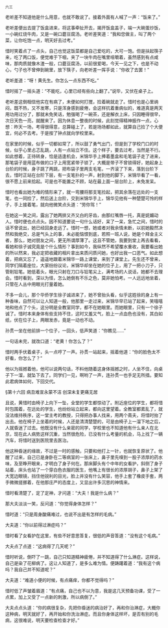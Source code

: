     六三 

   老听差不知道他是什么用意，也就不敢说了。接着外面有人喊了一声：“饭来了。”

   老听差便出去提了饭盒进来，将这事牵扯开去，揭开饭盒盖子，端一大碗蛋炒饭，一小碗红烧牛肉，又是一碗口蘑豆腐汤。老听差笑道：“我和您做主，叫了两个菜，让你吃饱一点，明天好去过考。”

   惜时笑着点了一点头，自己也觉这饭菜都是自己爱吃的，大可一饱。但是扶起筷子来，吃了两口饭，便觉难于下咽，夹了一块牛肉在嘴里咀嚼着，虽然感到有点咸味，那肉质就像木渣一般，口蘑豆腐汤，以前很爱喝，今天一见之下，也是不动心，勺子也不曾伸到碗里，放下筷子，向老听差一挥手说：“你收了去罢！”

   老听差道：“呀！黄先生。你怎么一点东西不吃。”

   惜时摇了一摇头道：“不能吃，心里已经有些向上翻了。”说毕，又伏在桌子上。

   老听差这倒相信他实在有病了，未便如何打搅，捡着碗就走了。惜时也是心里纳闷，既不热，又不发寒，只是浑身感到疲倦，会这样抗着重病似的，难道真是两天用功用过分了，那就未免笑话，勉强喝了一碗茶，还是解衣上床，只因睡得很早，次日天色一亮，就醒来了。因为休息一整夜的时候，此刻觉得精神振作一点，心想：昨天一场，考得很得意，总算碰上了，若是场场都如此，就算自己捡了个大便宜，何必不去考。于是按了钟点就向学校里来。

   在家里的时候，似乎一切都如常了，所以鼓了勇气出门，但是到了学校门口的时候，似乎心里忐忑乱跳，人有一点站立不住。这个样子，要去过考，当然是不行。如此想着，正待转身，恰是适逢机会，米锦华手上捧着墨盒和毛笔袋子走了进来，那笔袋子是用蓝布做的口子上用宽紧带子锁了，大概是带子不曾锁得好，她起身上台阶的时候，身子跳了两跳，把布袋子里两支毛笔，一齐滚了下来，落到台阶下去，惜时正站在台阶下层，有一支笔扑的一声，射到他的脚下，米锦华看了一看，很不愿上前来拾起。可是也不能置之不顾，站在最上面一层台阶上，未免发呆。

   惜时也看出她为难的情形来了，就一弯腰将那支笔捡起，把其余落在远处的一支笔，也一同捡了，然后送上台阶，交到米锦华手上，锦华见他有一种楚楚可怜的样子，手上接着笔，就向他微笑点头道：“劳你驾！”

   在她这一笑之间，露出了她两排又齐又白的牙齿，由那红嘴唇一托，真是妩媚动人。惜时便也点点头。因不知道要说一句什么话好，呆了一呆，急忙之间，惜时的话不曾说出，她已经回身走远了。惜时一想，她或者对我余情未断，以前她毅然决然和我绝交，总是气头上的事，未必能恼恨到底，若照一班人说，她是个拜金主义者，那么，她对朋友之间，更无所谓厚薄了。这且不管她，我要到堂上再去看看，看她和徐子诚究竟是个什么情形？事到如今，我纵然不希望覆水重收，我要看出她的所以然来，我必定把收藏的相片拿出来质问质问她，也好出我一口恶气。如此想着，把病又忘了，遥遥地跟着米锦华一路上课堂，来到了课堂上。先生还不曾来，同学们隔着座位，大家纷纷议论，米锦华却坐在她的位子上，用了一把小刀子，只管削铅笔。她低着头，眼光只射在刀口与铅笔尖上，满考场的人说话，她都不去理会。惜时看到，深以为怪，怎么她倒有不乐之色，莫非她怕考。一人远远地坐着，只管在人丛中用眼光打量着她。

   不多一会儿，那个华侨学生徐子诚进来了，她不曾抬头看，似乎这姓徐的身上有一种香味，自然可以让人知道一般，他那里一走过来，米锦华早已站了起来，笑嘻嘻地和他点了个头，这分明是全教室同学，都不在她眼里。而她眼里，只有一个徐子诚了。惜时本来身体有些支持不住，这时又羞又气，脸上一点血色也没有，其白如纸，伏在位子上，两眼发赤，竟是一动也不动。

   孙贯一坐在他前排一个位子，一回头，低声笑道：“你瞧见……”

   一句话未完，就改口道：“老黄！你怎么了？”

   惜时两手伏着桌子，头一点哼了一声。孙贯一站起来，摇着他道：“你的脸色太不好看，你怎么了？”

   他以为摇撼着他，他可以说两句话，不料他随着这身体摇撼之时，人坐不住，向桌子下一溜，就坠下去了。同学们一见，啊哟了一声，连孙贯一也手足无所措。要知此君病体如何，下回交代。

   §第十六回 病丑难宣永蒙不洁 创深未复更痛无居

   且说，黄惜时由椅子上向下一坠，全堂的学生都惊动了。附近座位的学生，都将惜时包围着，在远处的学生，也纷纷站立起来，都向这里望着。全教室都紊乱了，就没法维持秩序，这一堂主考的教授，只得把办事人找来，用两个斋夫，将惜时抬了出去。他在椅子上坐着的时候，人还是清清楚楚的，可是由椅子上一溜下地之后，人就昏迷了过去。他既没有什么亲密的同学，学校里也不知道他有什么亲人在北京，现在此人病势这样沉重，当然很危险，已没有什么考量的机会，马上找了一辆汽车，将惜时送到医院里去医治。

   他这种昏迷的缘故，不过是一时的感触，只要和他打上一针，也就恢复原状了。他醒了过来，自己已是身卧在二等病室的一张床上，鼻子里先嗅到一股子浓厚的药水味，及至睁开眼来，才明白了身子何在。那床脚头有个中年的女看护，斜侧了身子站着，床头也站了一个穿白色衣服的医生，他嘴上有很长的浓厚胡子，鼻子上架了大宽边眼镜，挡住他锐利的目光，脸上并没有什么笑容，他手上套了橡皮手套，两手微微搓挪着，在他那庄严的态度上，又显出许多沉思的神情来。

   惜时看清楚了，定了定神，才问道：“大夫！我是什么病？”

   那大夫淡淡一笑，反问道：“你觉得身体怎样？”

   惜时道：“只是周身酸痛难过，也说不出是有怎样的毛病。”

   大夫道：“你以前得过淋症吗？”

   惜时看了女看护在这里，有些不好意思答复，很低的声音答道：“没有这个毛病。”

   大夫点了点道：“这病得了几天呢？”

   惜时听说，倒吓了一跳，自己只知道精神疲倦，并不知道得了什么淋症。这样说，自己是染了花柳病了。这让人知道了，是多么难为情。便踌躇着道：“我有这个病吗？我自己并不知道呢？”

   大夫道：“难道小便的时候，有点痛痒，你都不觉得吗？”

   惜时低了声皱着眉道：“有点痛，自己也不以为意，我是这几天预备功课，受了一点累，加上又受了一点新的刺激，所以病倒了。”

   大夫点点头道：“你的病很复杂，先把你昏迷的病治好了，再和你治淋症，大概你这种病，明天就好了，再开始和你洗治淋症。而且你身体这样坏，是否有别的毛病，这很难说，明天要检查检查才好。”

